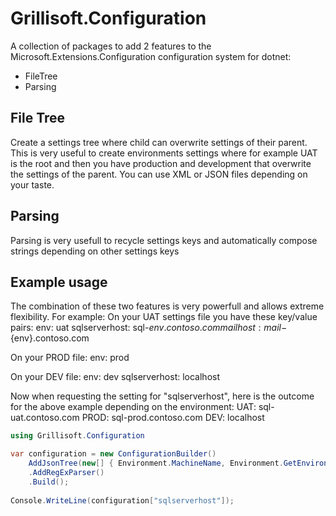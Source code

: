 # Grillisoft.Configuration

A collection of packages to add 2 features to the Microsoft.Extensions.Configuration configuration system for dotnet:
- FileTree
- Parsing

## File Tree
Create a settings tree where child can overwrite settings of their parent. This is very useful to create environments settings where for example UAT is the root and then you have production and development that overwrite the settings of the parent. You can use XML or JSON files depending on your taste.

## Parsing
Parsing is very usefull to recycle settings keys and automatically compose strings depending on other settings keys

## Example usage
The combination of these two features is very powerfull and allows extreme flexibility.
For example:
On your UAT settings file you have these key/value pairs:
env: uat
sqlserverhost: sql-${env}.contoso.com
mailhost: mail-${env}.contoso.com

On your PROD file:
env: prod

On your DEV file:
env: dev
sqlserverhost: localhost

Now when requesting the setting for "sqlserverhost", here is the outcome for the above example depending on the environment:
UAT: sql-uat.contoso.com
PROD: sql-prod.contoso.com
DEV: localhost

```csharp
using Grillisoft.Configuration

var configuration = new ConfigurationBuilder()
    AddJsonTree(new[] { Environment.MachineName, Environment.GetEnvironmentVariable("ENVIRONMENT") })
    .AddRegExParser()
    .Build();
    
Console.WriteLine(configuration["sqlserverhost"]);
```
